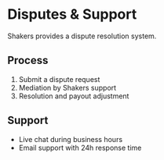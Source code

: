 # Disputes & Support

Shakers provides a dispute resolution system.

## Process
1. Submit a dispute request
2. Mediation by Shakers support
3. Resolution and payout adjustment

## Support
- Live chat during business hours
- Email support with 24h response time
